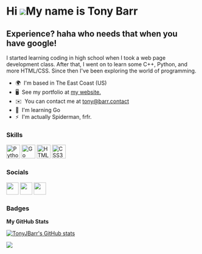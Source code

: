 Hi ![](https://user-images.githubusercontent.com/18350557/176309783-0785949b-9127-417c-8b55-ab5a4333674e.gif)My name is Tony Barr
=================================================================================================================================

Experience? haha who needs that when you have google!
-----------------------------------------------------

I started learning coding in high school when I took a web page development class. After that, I went on to learn some C++, Python, and more HTML/CSS. Since then I've been exploring the world of programming.

* 🌍  I'm based in The East Coast (US)
* 🖥️  See my portfolio at [my website.](http://tony.barr.contact)
* ✉️  You can contact me at [tony@barr.contact](mailto:tony@barr.contact)
* 🧠  I'm learning Go
* ⚡  I'm actually Spiderman, frfr.

### Skills

<p align="left">
<a href="https://www.python.org/" target="_blank" rel="noreferrer"><img src="https://raw.githubusercontent.com/danielcranney/readme-generator/main/public/icons/skills/python-colored.svg" width="36" height="36" alt="Python" /></a>
<a href="https://go.dev/doc/" target="_blank" rel="noreferrer"><img src="https://raw.githubusercontent.com/danielcranney/readme-generator/main/public/icons/skills/go-colored.svg" width="36" height="36" alt="Go" /></a>
<a href="https://developer.mozilla.org/en-US/docs/Glossary/HTML5" target="_blank" rel="noreferrer"><img src="https://raw.githubusercontent.com/danielcranney/readme-generator/main/public/icons/skills/html5-colored.svg" width="36" height="36" alt="HTML5" /></a>
<a href="https://www.w3.org/TR/CSS/#css" target="_blank" rel="noreferrer"><img src="https://raw.githubusercontent.com/danielcranney/readme-generator/main/public/icons/skills/css3-colored.svg" width="36" height="36" alt="CSS3" /></a>
</p>


### Socials

<p align="left"> <a href="https://www.github.com/TonyJBarr" target="_blank" rel="noreferrer"><img src="https://raw.githubusercontent.com/danielcranney/readme-generator/main/public/icons/socials/github.svg" width="32" height="32" /></a> <a href="https://www.linkedin.com/in/tony-barr-ba20ba220" target="_blank" rel="noreferrer"><img src="https://raw.githubusercontent.com/danielcranney/readme-generator/main/public/icons/socials/linkedin.svg" width="32" height="32" /></a> <a href="https://www.twitter.com/TonyJBarr" target="_blank" rel="noreferrer"><img src="https://raw.githubusercontent.com/danielcranney/readme-generator/main/public/icons/socials/twitter.svg" width="32" height="32" /></a></p>

### Badges

<b>My GitHub Stats</b>

<a href="http://www.github.com/TonyJBarr"><img src="https://github-readme-stats.vercel.app/api?username=TonyJBarr&show_icons=true&hide=&count_private=true&title_color=0891b2&text_color=ffffff&icon_color=0891b2&bg_color=1c1917&hide_border=true&show_icons=true" alt="TonyJBarr's GitHub stats" /></a>

<a href="http://www.github.com/TonyJBarr"><img src="https://github-readme-streak-stats.herokuapp.com/?user=TonyJBarr&stroke=ffffff&background=1c1917&ring=0891b2&fire=0891b2&currStreakNum=ffffff&currStreakLabel=0891b2&sideNums=ffffff&sideLabels=ffffff&dates=ffffff&hide_border=true" /></a>
